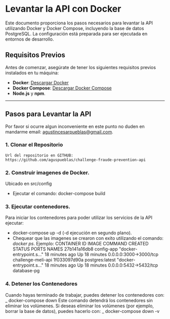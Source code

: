 # Levantar la API con Docker

Este documento proporciona los pasos necesarios para levantar la API utilizando Docker y Docker Compose, incluyendo la base de datos PostgreSQL. La configuración está preparada para ser ejecutada en entornos de desarrollo.

## Requisitos Previos

Antes de comenzar, asegúrate de tener los siguientes requisitos previos instalados en tu máquina:

- **Docker**: [Descargar Docker](https://docs.docker.com/get-docker/)
- **Docker Compose**: [Descargar Docker Compose](https://docs.docker.com/compose/install/)
- **Node.js** y **npm**.

---

## Pasos para Levantar la API

Por favor si ocurre algun inconveniente en este punto no duden en mandarme email: agustincesarpueblas@gmail.com.

### 1. Clonar el Repositorio

    Url del repositorio en GITHUB: https://github.com/aguspueblas/challenge-fraude-prevention-api

### 2. Construir imagenes de Docker.

Ubicado en src/config

- Ejecutar el comando: docker-compose build

### 3. Ejecutar contenedores.

Para iniciar los contenedores para poder utilizar los servicios de la API ejecutar:

- docker-compose up -d (-d ejecución en segundo plano).
- Chequear que las imagenes se crearon con exito utilizando el comando: _docker ps_.
  Ejemplo:
  CONTAINER ID IMAGE COMMAND CREATED STATUS PORTS NAMES
  27b141a16db8 config-app "docker-entrypoint.s…" 18 minutes ago Up 18 minutes 0.0.0.0:3000->3000/tcp challenge-meli-api
  1f033097d90a postgres:latest "docker-entrypoint.s…" 18 minutes ago Up 18 minutes 0.0.0.0:5432->5432/tcp database-pg

### 4. Detener los Contenedores

Cuando hayas terminado de trabajar, puedes detener los contenedores con:
_ docker-compose down
Este comando detendrá los contenedores sin eliminar los volúmenes. Si deseas eliminar los volúmenes (por ejemplo, borrar la base de datos), puedes hacerlo con:
_ docker-compose down -v
